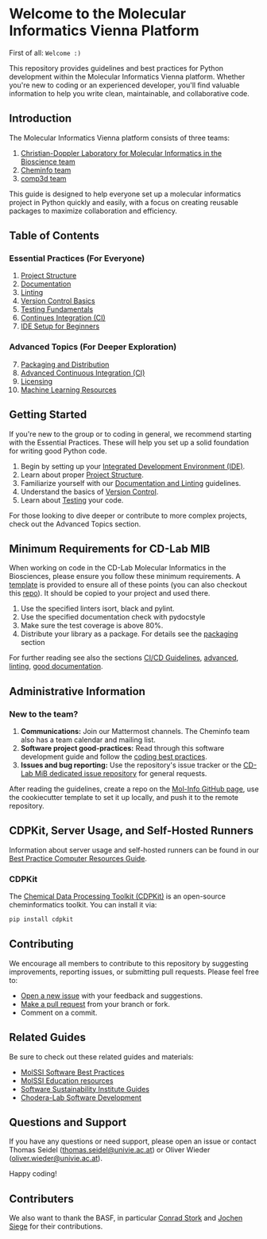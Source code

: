 # Welcome to the Molecular Informatics Vienna Platform

First of all: `Welcome :)`

This repository provides guidelines and best practices for Python development within the Molecular Informatics Vienna platform. Whether you're new to coding or an experienced developer, you'll find valuable information to help you write clean, maintainable, and collaborative code.

## Introduction

The Molecular Informatics Vienna platform consists of three teams:
1. [Christian-Doppler Laboratory for Molecular Informatics in the Bioscience team](https://cdlab-mib.univie.ac.at/)
2. [Cheminfo team](https://cheminfo.univie.ac.at/home/)
3. [comp3d team](https://comp3d.univie.ac.at/)

This guide is designed to help everyone set up a molecular informatics project in Python quickly and easily, with a focus on creating reusable packages to maximize collaboration and efficiency.

## Table of Contents

### Essential Practices (For Everyone)
1. [Project Structure](./PROJECT_STRUCTURE.md)
2. [Documentation](./DOCUMENTATION.md)
3. [Linting](./LINTING.md)
4. [Version Control Basics](./VERSION_CONTROL.md)
5. [Testing Fundamentals](./TEST)
6. [Continues Integration (CI)](./CI.md)
7. [IDE Setup for Beginners](./IDE.md)

### Advanced Topics (For Deeper Exploration)
7. [Packaging and Distribution](./PACKAGING.md)
8. [Advanced Continuous Integration (CI)](./ADVANCED_CI_CD.md)
9. [Licensing](./LICENCING.md)
10. [Machine Learning Resources](./ML.md)

## Getting Started

If you're new to the group or to coding in general, we recommend starting with the Essential Practices. These will help you set up a solid foundation for writing good Python code.

1. Begin by setting up your [Integrated Development Environment (IDE)](./IDE.md).
2. Learn about proper [Project Structure](./PROJECT_STRUCTURE.md).
3. Familiarize yourself with our [Documentation and Linting](./DOCUMENTATION.md) guidelines.
4. Understand the basics of [Version Control](./VERSION_CONTROL.md).
5. Learn about [Testing](./TEST.md) your code.

For those looking to dive deeper or contribute to more complex projects, check out the Advanced Topics section.

## Minimum Requirements for CD-Lab MIB

When working on code in the CD-Lab Molecular Informatics in the Biosciences, please ensure you follow these minimum requirements. A [template](https://github.com/basf/cheminformatics_ci_cd_template) is provided to ensure all of these points (you can also checkout this [repo](https://github.com/choderalab/openmmtools?tab=readme-ov-file)). It should be copied to your project and used there.

1. Use the specified linters isort, black and pylint.
2. Use the specified documentation check with pydocstyle
3. Make sure the test coverage is above 80%.
4. Distribute your library as a package. For details see the [packaging](./PACKAGING.md) section

For further reading see also the sections [CI/CD Guidelines](./CI.md), [advanced](./ADVANCED_CI_CD.md), [linting](./LINTING.md), [good documentation](./DOCUMENTATION.md).

## Administrative Information

### New to the team?

1. **Communications:** Join our Mattermost channels. The Cheminfo team also has a team calendar and mailing list.
2. **Software project good-practices:** Read through this software development guide and follow the [coding best practices](./README.md).
3. **Issues and bug reporting:** Use the repository's issue tracker or the [CD-Lab MiB dedicated issue repository](https://github.com/molinfo-vienna/cd_mib_open_issues) for general requests.

After reading the guidelines, create a repo on the [Mol-Info GitHub page](https://github.com/organizations/molinfo-vienna/repositories/new), use the cookiecutter template to set it up locally, and push it to the remote repository.

## CDPKit, Server Usage, and Self-Hosted Runners

Information about server usage and self-hosted runners can be found in our [Best Practice Computer Resources Guide](https://wiki.univie.ac.at/display/ChemInfo/Best+Pracitice+Computer+Resources+Guide).

### CDPKit

The [Chemical Data Processing Toolkit (CDPKit)](https://github.com/molinfo-vienna/CDPKit) is an open-source cheminformatics toolkit. You can install it via:

```bash
pip install cdpkit
```

## Contributing

We encourage all members to contribute to this repository by suggesting improvements, reporting issues, or submitting pull requests. Please feel free to:

- [Open a new issue](https://github.com/molinfo-vienna/software-development/issues/new) with your feedback and suggestions.
- [Make a pull request](https://github.com/molinfo-vienna/software-development/compare) from your branch or fork.
- Comment on a commit.

## Related Guides

Be sure to check out these related guides and materials:
- [MolSSI Software Best Practices](https://molssi.org/education/best-practices/)
- [MolSSI Education resources](https://molssi-education.github.io/resources.html)
- [Software Sustainability Institute Guides](https://software.ac.uk/resources/guides)
- [Chodera-Lab Software Development](https://github.com/choderalab/software-development/blob/master/README.md)

## Questions and Support

If you have any questions or need support, please open an issue or contact Thomas Seidel (thomas.seidel@univie.ac.at) or Oliver Wieder (oliver.wieder@univie.ac.at).

Happy coding!

## Contributers

We also want to thank the BASF, in particular [Conrad Stork](https://github.com/conrad-stork-basf) and [Jochen Siege](https://github.com/JochenSiegWork) for their contributions.